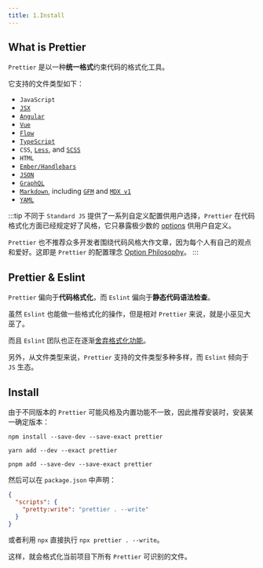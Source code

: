 ```yaml
---
title: 1.Install
---
```


## What is Prettier

`Prettier` 是以一种**统一格式**约束代码的格式化工具。

它支持的文件类型如下：

- `JavaScript`
- [`JSX`](https://facebook.github.io/jsx/)
- [`Angular`](https://angular.io/)
- [`Vue`](https://vuejs.org/)
- [`Flow`](https://flow.org/)
- [`TypeScript`](https://www.typescriptlang.org/)
- `CSS`, [`Less`](https://lesscss.org/), and [`SCSS`](https://sass-lang.com/)
- `HTML`
- [`Ember/Handlebars`](https://handlebarsjs.com/)
- [`JSON`](https://json.org/)
- [`GraphQL`](https://graphql.org/)
- [`Markdown`](https://commonmark.org/), including [`GFM`](https://github.github.com/gfm/) and [`MDX v1`](https://mdxjs.com/)
- [`YAML`](https://yaml.org/)

:::tip
不同于 `Standard JS` 提供了一系列自定义配置供用户选择，`Prettier` 在代码格式化方面已经规定好了风格，它只暴露极少数的 [options](./3.config.md) 供用户自定义。

`Prettier` 也不推荐众多开发者围绕代码风格大作文章，因为每个人有自己的观点和爱好。这即是 `Prettier` 的配置理念 [Option Philosophy](https://prettier.io/docs/en/option-philosophy)。
:::

## Prettier & Eslint

`Prettier` 偏向于**代码格式化**，而 `Eslint` 偏向于**静态代码语法检查**。

虽然 `Eslint` 也能做一些格式化的操作，但是相对 `Prettier` 来说，就是小巫见大巫了。

而且 `Eslint` 团队也正在逐渐[舍弃格式化功能](https://mp.weixin.qq.com/s/6quq_qW6H1srZnoip1ognw)。

另外，从文件类型来说，`Prettier` 支持的文件类型多种多样，而 `Eslint` 倾向于 `JS` 生态。

## Install

由于不同版本的 `Prettier` 可能风格及内置功能不一致，因此推荐安装时，安装某一确定版本：

```shell
npm install --save-dev --save-exact prettier

yarn add --dev --exact prettier

pnpm add --save-dev --save-exact prettier
```

然后可以在 `package.json` 中声明：

```json
{
  "scripts": {
    "pretty:write": "prettier . --write"
  }
}
```

或者利用 `npx` 直接执行 `npx prettier . --write`。

这样，就会格式化当前项目下所有 `Prettier` 可识别的文件。

